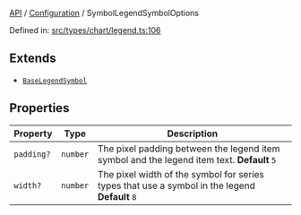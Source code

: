 [API](../../overview.md) / [Configuration](../overview.md) / SymbolLegendSymbolOptions

Defined in: [src/types/chart/legend.ts:106](https://github.com/gravity-ui/charts/blob/6aea3bcf86facdd4a019a7e612d7ac7e27006c35/src/types/chart/legend.ts#L106)

## Extends

- [`BaseLegendSymbol`](BaseLegendSymbol.md)

## Properties

| Property | Type | Description |
| ------ | ------ | ------ |
| <a id="padding"></a> `padding?` | `number` | The pixel padding between the legend item symbol and the legend item text. **Default** `5` |
| <a id="width"></a> `width?` | `number` | The pixel width of the symbol for series types that use a symbol in the legend **Default** `8` |
